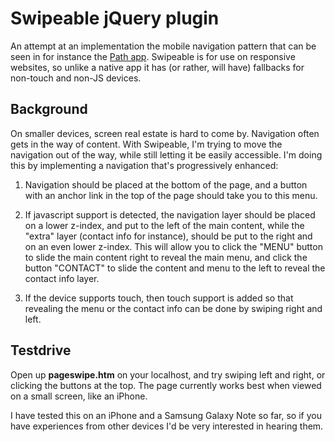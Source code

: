 # Swipeable jQuery plugin

An attempt at an implementation the mobile navigation pattern that can be seen in for instance the [Path app](https://path.com/). Swipeable is for use on responsive websites, so unlike a native app it has (or rather, will have) fallbacks for non-touch and non-JS devices. 

## Background

On smaller devices, screen real estate is hard to come by. Navigation often gets in the way of content. With Swipeable, I'm trying to move the navigation out of the way, while still letting it be easily accessible. I'm doing this by implementing a navigation that's progressively enhanced:

1. Navigation should be placed at the bottom of the page, and a button with an anchor link in the top of the page should take you to this menu.

2. If javascript support is detected, the navigation layer should be placed on a lower z-index, and put to the left of the main content, while the "extra" layer (contact info for instance), should be put to the right and on an even lower z-index. This will allow you to click the "MENU" button to slide the main content right to reveal the main menu, and click the button "CONTACT" to slide the content and menu to the left to reveal the contact info layer.

3. If the device supports touch, then touch support is added so that revealing the menu or the contact info can be done by swiping right and left.


## Testdrive

Open up **pageswipe.htm** on your localhost, and try swiping left and right, or clicking the buttons at the top. The page currently works best when viewed on a small screen, like an iPhone.

I have tested this on an iPhone and a Samsung Galaxy Note so far, so if you have experiences from other devices I'd be very interested in hearing them.